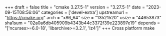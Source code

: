 +++
draft = false
title = "cmake 3.27.5-1"
version = "3.27.5-1"
date = "2023-09-15T08:56:06"
categories = ['devel-extra']
upstreamurl = "https://cmake.org"
arch = "x86_64"
size = "13521520"
usize = "44653873"
sha1sum = "02a0a6db405909b4343b44c3372f39e223897e19"
depends = "['ncurses>=6.0-18', 'libarchive>=3.2.1', 'lz4']"
+++
Cross platform make